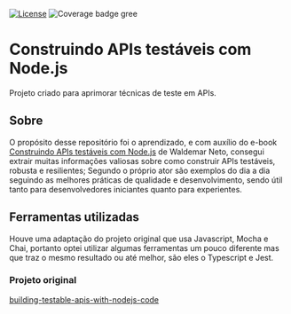 [![License][license-image]][license-url] ![Coverage badge gree][coverage-badge-green]

[license-url]: https://opensource.org/licenses/MIT
[license-image]: https://img.shields.io/npm/l/make-coverage-badge.svg
[coverage-badge-green]: https://img.shields.io/badge/Coverage-98.51%25-brightgreen.svg

# Construindo APIs testáveis com Node.js

Projeto criado para aprimorar técnicas de teste em APIs.

## Sobre

O propósito desse repositório foi o aprendizado, e com auxílio do e-book [Construindo APIs testáveis com Node.js](https://leanpub.com/construindo-apis-testaveis-com-nodejs/) de Waldemar Neto, consegui extrair muitas informações valiosas sobre como construir APIs testáveis, robusta e resilientes; Segundo o próprio ator são exemplos do dia a dia seguindo as melhores práticas de qualidade e desenvolvimento, sendo útil tanto para desenvolvedores iniciantes quanto para experientes.

## Ferramentas utilizadas

Houve uma adaptação do projeto original que usa Javascript, Mocha e Chai, portanto optei utilizar algumas ferramentas um pouco diferente mas que traz o mesmo resultado ou até melhor, são eles o Typescript e Jest.

### Projeto original

[building-testable-apis-with-nodejs-code](https://github.com/waldemarnt/building-testable-apis-with-nodejs-code)
